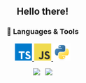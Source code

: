 <h2 align="center">Hello there!</h2>

<h3 align="center">📖 Languages & Tools</h3>
   <p align="center"> <a href="https://www.typescriptlang.org/" target="_blank"> <img src="https://raw.githubusercontent.com/devicons/devicon/master/icons/typescript/typescript-original.svg" alt="typescript" width=40 height=40/> </a> <a href="https://nodejs.org" target="_blank"> <img src="https://raw.githubusercontent.com/devicons/devicon/master/icons/javascript/javascript-original.svg" alt="go" width="40" height="40"/> </a> <a href="https://www.python.org" target="_blank"> <img src="https://raw.githubusercontent.com/devicons/devicon/master/icons/python/python-original.svg" alt="python" width="40" height="40"/> </a></p>

<div align="center">
<img src="https://github-readme-stats.vercel.app/api/top-langs/?username=realVincxnt2&theme=tokyonight&layout=compact&hide=css" height="145" />&nbsp;&nbsp;&nbsp;<img src="https://github-readme-stats.vercel.app/api?username=realVincxnt2&theme=tokyonight&show_icons=true" height="145"/>
</div>
